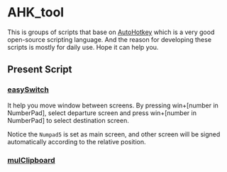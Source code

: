 # AHK_tool
This is groups of scripts that base on [AutoHotkey](https://autohotkey.com/) which is a very good open-source scripting language.
And the reason for developing these scripts is mostly for daily use.
Hope it can help you.

## Present Script

### [easySwitch](https://github.com/SuperElephant/AHK_tool/blob/master/easySwitch.ahk)

It help you move window between screens. By pressing win+[number in 
NumberPad], select departure screen and press win+[number in NumberPad] 
to select destination screen.

Notice the `Numpad5` is set as main screen, and other screen will be
signed automatically according to the relative position.

### [mulClipboard](https://github.com/SuperElephant/AHK_tool/blob/master/mulClipboard.ahk)


